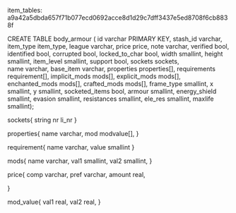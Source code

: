 

item_tables: 
a9a42a5dbda657f71b077ecd0692acce8d1d29c7dff3437e5ed8708f6cb8838f

CREATE TABLE body_armour (
id              varchar  PRIMARY KEY,
stash_id        varchar,
item_type       item_type,
league          varchar,
price           price,
note            varchar,
verified        bool,
identified      bool,
corrupted       bool,
locked_to_char  bool,
width           smallint,
height          smallint,
item_level      smallint,
support         bool,
sockets         sockets,     
name            varchar,
base_item       varchar,
properties      properties[],
requirements    requirement[],
implicit_mods   mods[],
explicit_mods   mods[],
enchanted_mods  mods[],
crafted_mods    mods[],
frame_type      smallint,
x               smallint,
y               smallint,
socketed_items  bool,
armour          smallint,
energy_shield   smallint,
evasion         smallint,
resistances     smallint,
ele_res         smallint,
maxlife         smallint);

sockets{
    string
    nr
    li_nr
}

properties{
    name varchar,
    mod modvalue[],
}

requirement{
    name varchar,
    value smallint
}

mods{
    name varchar,
    val1 smallint,
    val2 smallint,
}

price{
    comp varchar,
    pref varchar,
    amount real,
    
}

mod_value{
    val1 real,
    val2 real,
}